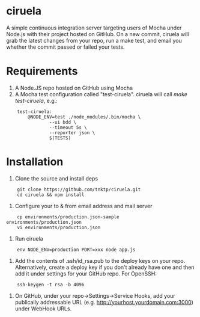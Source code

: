 ciruela
=======

A simple continuous integration server targeting users of Mocha under Node.js with their project hosted on GitHub. On a new commit, ciruela will grab the latest changes from your repo, run a make test, and email you whether the commit passed or failed your tests.

# Requirements
1. A Node.JS repo hosted on GitHub using Mocha
1. A Mocha test configuration called "test-ciruela". ciruela will call *make test-ciruela*, e.g.:  

```
    test-ciruela:  
        @NODE_ENV=test ./node_modules/.bin/mocha \  
                --ui bdd \  
                --timeout 5s \  
                --reporter json \  
                $(TESTS)
```

# Installation

1. Clone the source and install deps

```
    git clone https://github.com/tnktp/ciruela.git  
    cd ciruela && npm install
```

1. Configure your to & from email address and mail server

```
    cp environments/production.json-sample environments/production.json  
    vi environments/production.json
```

1. Run ciruela

```
    env NODE_ENV=production PORT=xxx node app.js
```

1. Add the contents of .ssh/id_rsa.pub to the deploy keys on your repo. Alternatively, create a deploy key if you don't already have one and then add it under settings for your GitHub repo. For OpenSSH:

```
    ssh-keygen -t rsa -b 4096
```

1. On GitHub, under your repo->Settings->Service Hooks, add your publically addressable URL (e.g. http://yourhost.yourdomain.com:3000) under WebHook URLs.
